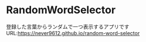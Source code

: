 # RandomWordSelector
 登録した言葉からランダムで一つ表示するアプリです
 URL:https://never9612.github.io/random-word-selector